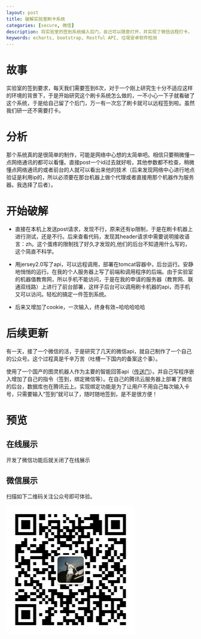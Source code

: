 ```yaml
---
layout: post
title: 破解实验室刷卡系统
categories: [secure, 微信]
description: 将实验室的签到系统植入后门，自己可以随意打开，并实现了微信远程打卡。
keywords: echarts, bootstrap, Restful API, 垃圾安卓软件检测
---
```


# 故事

实验室的签到要求，每天我们需要签到6次，对于一个刚上研究生十分不适应这样的环境的背景下，于是开始研究这个刷卡系统怎么做的，一不小心一下子就看破了这个系统，于是给自己留了个后门，万一有一次忘了刷卡就可以远程签到啦。虽然我们研一还不需要打卡。

# 分析

那个系统真的是很简单的制作，可能是网络中心想的太简单吧。相信只要稍微懂一点网络通讯的都可以看懂。直接post一个id过去就好啦，其他参数都不检查，稍微懂点网络通讯的或者前台的人就可以看出来他的技术（后来发现网络中心进行地点验证是利用ip的，所以必须要在那台机器上做个代理或者直接用那个机器作为服务器。我选择了后者）。

# 开始破解

- 直接在本机上发送post请求，发现不行，原来还有ip限制，于是在刷卡机器上进行测试，还是不行。后来查看代码，发现其header请求中需要说明接收语言：zh。这个蛋疼的限制找了好久才发现的,他们的后台不知道用什么写的，这个简直不科学。

- 用jersey2.0写了api，可以远程调用，部署在tomcat容器中，后台运行。安静地悄悄的运行。在我的个人服务器上写了前端和调用程序的后端。由于实验室的机器值教育网，所以手机不能访问，于是在我的申请的服务器（教育网、联通双线路）上进行了前台部署，这样子后台可以调用刷卡机器的api，而手机又可以访问。轻松的搞定一件签到系统。

- 后来又增加了cookie，一次输入，终身有效~哈哈哈哈哈

# 后续更新

有一天，接了一个微信的活，于是研究了几天的微信api，就自己制作了一个自己的公众号。这个过程真是千辛万苦（吐槽一下国内的备案这个事）。

使用了一个国产的图灵机器人作为主要的智能回答api（[传送门](http://www.tuling123.com/)）。并自己写程序嵌入增加了自己的指令（签到，绑定微信等）。在自己的腾讯云服务器上部署了微信的后台，数据库也在腾讯云上。实现绑定功能是为了让用户不用自己每次输入卡号，只需要输入“签到”就可以了，随时随地签到，是不是很方便！

# 预览

## 在线展示

开发了微信功能后就关闭了在线展示

## 微信展示

扫描如下二维码关注公众号即可体验。

![我的微信公众号](/images/blog/微信个人公众号.jpg)
